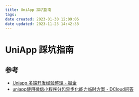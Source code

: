 ```yaml
---
title: UniApp 踩坑指南
tags: 
date created: 2023-01-30 12:09:06
date updated: 2023-11-25 14:42:38
---
```


# UniApp 踩坑指南

## 参考

- [Uniapp 多端开发经验整理 - 掘金](https://juejin.cn/post/7138221718518595621)
- [uniapp使用微信小程序分包异步化能力临时方案 - DCloud问答](https://ask.dcloud.net.cn/article/39622)
